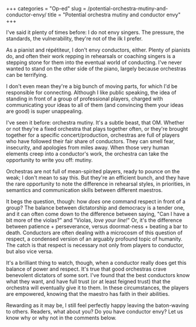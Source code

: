 +++
categories = "Op-ed"
slug = /potential-orchestra-mutiny-and-conductor-envy/
title = "Potential orchestra mutiny and conductor envy"
+++

I've said it plenty of times before: I do not envy singers. The pressure, the standards, the vulnerability, they're not of the ilk I prefer.

As a pianist and répétiteur, I don't envy conductors, either. Plenty of pianists do, and often their work repping in rehearsals or coaching singers is a stepping stone for them into the eventual world of conducting. I've never wanted to stand on the other side of the piano, largely because orchestras can be terrifying.

I don't even mean they're a big bunch of moving parts, for which I'd be responsible for connecting. Although I like public speaking, the idea of standing in front of a group of professional players, charged with communicating your ideas to all of them (and convincing them your ideas are good) is super unappealing.

I've seen it before: orchestra mutiny. It's a subtle beast, that OM. Whether or not they're a fixed orchestra that plays together often, or they're brought together for a specific concert/production, orchestras are full of players who have followed their fair share of conductors. They can smell fear, insecurity, and apologies from miles away. When those very human elements creep into a conductor's work, the orchestra can take the opportunity to write you off: mutiny.

Orchestras are not full of mean-spirited players, ready to pounce on the weak; I don't mean to say this. But they're an efficient bunch, and they have the rare opportunity to note the difference in rehearsal styles, in priorities, in semantics and communication skills between different maestros. 

It begs the question, though: how *does* one command respect in front of a group? The balance between dictatorship and democracy is a tender one, and it can often come down to the difference between saying, "Can I have a bit more of the violas?" and "Violas, *love your line!*" Or, it's the difference between patience + perseverance, versus doormat-ness + beating a bar to death. Conductors are often dealing with a microcosm of this question of respect, a condensed version of an arguably profound topic of humanity. The catch is that respect is necessary not only from players to conductor, but also vice versa. 

It's a brilliant thing to watch, though, when a conductor really does get this balance of power and respect. It's true that good orchestras crave benevolent dictators of some sort. I've found that the best conductors know what they want, and have full trust (or at least feigned trust) that the orchestra will eventually give it to them. In these circumstances, the players are empowered, knowing that the maestro has faith in their abilities.

Rewarding as it may be, I still feel perfectly happy leaving the baton-waving to others. Readers, what about you? Do you have conductor envy? Let us know why or why not in the comments below.
